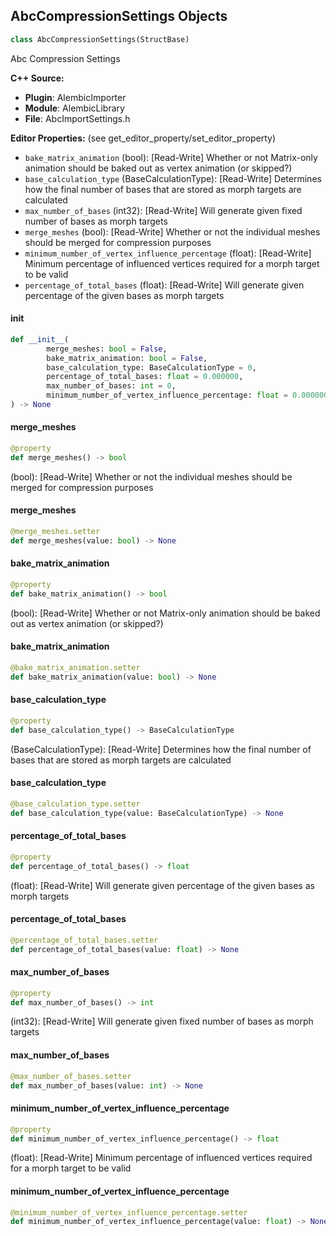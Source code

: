 ## AbcCompressionSettings Objects

```python
class AbcCompressionSettings(StructBase)
```

Abc Compression Settings

**C++ Source:**

- **Plugin**: AlembicImporter
- **Module**: AlembicLibrary
- **File**: AbcImportSettings.h

**Editor Properties:** (see get_editor_property/set_editor_property)

- ``bake_matrix_animation`` (bool):  [Read-Write] Whether or not Matrix-only animation should be baked out as vertex animation (or skipped?)
- ``base_calculation_type`` (BaseCalculationType):  [Read-Write] Determines how the final number of bases that are stored as morph targets are calculated
- ``max_number_of_bases`` (int32):  [Read-Write] Will generate given fixed number of bases as morph targets
- ``merge_meshes`` (bool):  [Read-Write] Whether or not the individual meshes should be merged for compression purposes
- ``minimum_number_of_vertex_influence_percentage`` (float):  [Read-Write] Minimum percentage of influenced vertices required for a morph target to be valid
- ``percentage_of_total_bases`` (float):  [Read-Write] Will generate given percentage of the given bases as morph targets

<a id="unreal.AbcCompressionSettings.__init__"></a>

#### __init__

```python
def __init__(
        merge_meshes: bool = False,
        bake_matrix_animation: bool = False,
        base_calculation_type: BaseCalculationType = 0,
        percentage_of_total_bases: float = 0.000000,
        max_number_of_bases: int = 0,
        minimum_number_of_vertex_influence_percentage: float = 0.000000
) -> None
```

<a id="unreal.AbcCompressionSettings.merge_meshes"></a>

#### merge_meshes

```python
@property
def merge_meshes() -> bool
```

(bool):  [Read-Write] Whether or not the individual meshes should be merged for compression purposes

<a id="unreal.AbcCompressionSettings.merge_meshes"></a>

#### merge_meshes

```python
@merge_meshes.setter
def merge_meshes(value: bool) -> None
```

<a id="unreal.AbcCompressionSettings.bake_matrix_animation"></a>

#### bake_matrix_animation

```python
@property
def bake_matrix_animation() -> bool
```

(bool):  [Read-Write] Whether or not Matrix-only animation should be baked out as vertex animation (or skipped?)

<a id="unreal.AbcCompressionSettings.bake_matrix_animation"></a>

#### bake_matrix_animation

```python
@bake_matrix_animation.setter
def bake_matrix_animation(value: bool) -> None
```

<a id="unreal.AbcCompressionSettings.base_calculation_type"></a>

#### base_calculation_type

```python
@property
def base_calculation_type() -> BaseCalculationType
```

(BaseCalculationType):  [Read-Write] Determines how the final number of bases that are stored as morph targets are calculated

<a id="unreal.AbcCompressionSettings.base_calculation_type"></a>

#### base_calculation_type

```python
@base_calculation_type.setter
def base_calculation_type(value: BaseCalculationType) -> None
```

<a id="unreal.AbcCompressionSettings.percentage_of_total_bases"></a>

#### percentage_of_total_bases

```python
@property
def percentage_of_total_bases() -> float
```

(float):  [Read-Write] Will generate given percentage of the given bases as morph targets

<a id="unreal.AbcCompressionSettings.percentage_of_total_bases"></a>

#### percentage_of_total_bases

```python
@percentage_of_total_bases.setter
def percentage_of_total_bases(value: float) -> None
```

<a id="unreal.AbcCompressionSettings.max_number_of_bases"></a>

#### max_number_of_bases

```python
@property
def max_number_of_bases() -> int
```

(int32):  [Read-Write] Will generate given fixed number of bases as morph targets

<a id="unreal.AbcCompressionSettings.max_number_of_bases"></a>

#### max_number_of_bases

```python
@max_number_of_bases.setter
def max_number_of_bases(value: int) -> None
```

<a id="unreal.AbcCompressionSettings.minimum_number_of_vertex_influence_percentage"></a>

#### minimum_number_of_vertex_influence_percentage

```python
@property
def minimum_number_of_vertex_influence_percentage() -> float
```

(float):  [Read-Write] Minimum percentage of influenced vertices required for a morph target to be valid

<a id="unreal.AbcCompressionSettings.minimum_number_of_vertex_influence_percentage"></a>

#### minimum_number_of_vertex_influence_percentage

```python
@minimum_number_of_vertex_influence_percentage.setter
def minimum_number_of_vertex_influence_percentage(value: float) -> None
```

<a id="unreal.AbcSamplingSettings"></a>